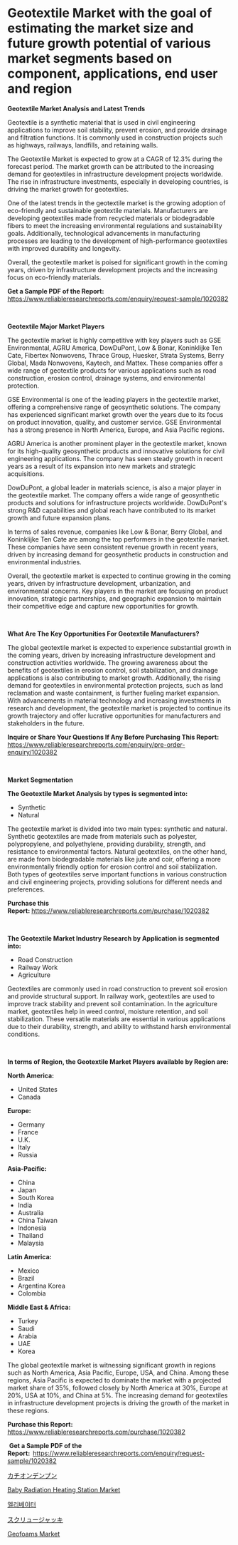 <p><h1>Geotextile Market with the goal of estimating the market size and future growth potential of various market segments based on component, applications, end user and region</h1></p><p><strong>Geotextile Market Analysis and Latest Trends</strong></p>
<p><p>Geotextile is a synthetic material that is used in civil engineering applications to improve soil stability, prevent erosion, and provide drainage and filtration functions. It is commonly used in construction projects such as highways, railways, landfills, and retaining walls.</p><p>The Geotextile Market is expected to grow at a CAGR of 12.3% during the forecast period. The market growth can be attributed to the increasing demand for geotextiles in infrastructure development projects worldwide. The rise in infrastructure investments, especially in developing countries, is driving the market growth for geotextiles.</p><p>One of the latest trends in the geotextile market is the growing adoption of eco-friendly and sustainable geotextile materials. Manufacturers are developing geotextiles made from recycled materials or biodegradable fibers to meet the increasing environmental regulations and sustainability goals. Additionally, technological advancements in manufacturing processes are leading to the development of high-performance geotextiles with improved durability and longevity.</p><p>Overall, the geotextile market is poised for significant growth in the coming years, driven by infrastructure development projects and the increasing focus on eco-friendly materials.</p></p>
<p><strong>Get a Sample PDF of the Report:&nbsp;</strong> <a href="https://www.reliableresearchreports.com/enquiry/request-sample/1020382">https://www.reliableresearchreports.com/enquiry/request-sample/1020382</a></p>
<p>&nbsp;</p>
<p><strong>Geotextile Major Market Players</strong></p>
<p><p>The geotextile market is highly competitive with key players such as GSE Environmental, AGRU America, DowDuPont, Low & Bonar, Koninklijke Ten Cate, Fibertex Nonwovens, Thrace Group, Huesker, Strata Systems, Berry Global, Mada Nonwovens, Kaytech, and Mattex. These companies offer a wide range of geotextile products for various applications such as road construction, erosion control, drainage systems, and environmental protection.</p><p>GSE Environmental is one of the leading players in the geotextile market, offering a comprehensive range of geosynthetic solutions. The company has experienced significant market growth over the years due to its focus on product innovation, quality, and customer service. GSE Environmental has a strong presence in North America, Europe, and Asia Pacific regions.</p><p>AGRU America is another prominent player in the geotextile market, known for its high-quality geosynthetic products and innovative solutions for civil engineering applications. The company has seen steady growth in recent years as a result of its expansion into new markets and strategic acquisitions.</p><p>DowDuPont, a global leader in materials science, is also a major player in the geotextile market. The company offers a wide range of geosynthetic products and solutions for infrastructure projects worldwide. DowDuPont's strong R&D capabilities and global reach have contributed to its market growth and future expansion plans.</p><p>In terms of sales revenue, companies like Low & Bonar, Berry Global, and Koninklijke Ten Cate are among the top performers in the geotextile market. These companies have seen consistent revenue growth in recent years, driven by increasing demand for geosynthetic products in construction and environmental industries.</p><p>Overall, the geotextile market is expected to continue growing in the coming years, driven by infrastructure development, urbanization, and environmental concerns. Key players in the market are focusing on product innovation, strategic partnerships, and geographic expansion to maintain their competitive edge and capture new opportunities for growth.</p></p>
<p>&nbsp;</p>
<p><strong>What Are The Key Opportunities For Geotextile Manufacturers?</strong></p>
<p><p>The global geotextile market is expected to experience substantial growth in the coming years, driven by increasing infrastructure development and construction activities worldwide. The growing awareness about the benefits of geotextiles in erosion control, soil stabilization, and drainage applications is also contributing to market growth. Additionally, the rising demand for geotextiles in environmental protection projects, such as land reclamation and waste containment, is further fueling market expansion. With advancements in material technology and increasing investments in research and development, the geotextile market is projected to continue its growth trajectory and offer lucrative opportunities for manufacturers and stakeholders in the future.</p></p>
<p><strong>Inquire or Share Your Questions If Any Before Purchasing This Report:</strong> <a href="https://www.reliableresearchreports.com/enquiry/pre-order-enquiry/1020382">https://www.reliableresearchreports.com/enquiry/pre-order-enquiry/1020382</a></p>
<p>&nbsp;</p>
<p><strong>Market Segmentation</strong></p>
<p><strong>The Geotextile Market Analysis by types is segmented into:</strong></p>
<p><ul><li>Synthetic</li><li>Natural</li></ul></p>
<p><p>The geotextile market is divided into two main types: synthetic and natural. Synthetic geotextiles are made from materials such as polyester, polypropylene, and polyethylene, providing durability, strength, and resistance to environmental factors. Natural geotextiles, on the other hand, are made from biodegradable materials like jute and coir, offering a more environmentally friendly option for erosion control and soil stabilization. Both types of geotextiles serve important functions in various construction and civil engineering projects, providing solutions for different needs and preferences.</p></p>
<p><strong>Purchase this Report:&nbsp;</strong><a href="https://www.reliableresearchreports.com/purchase/1020382">https://www.reliableresearchreports.com/purchase/1020382</a></p>
<p>&nbsp;</p>
<p><strong>The Geotextile Market Industry Research by Application is segmented into:</strong></p>
<p><ul><li>Road Construction</li><li>Railway Work</li><li>Agriculture</li></ul></p>
<p><p>Geotextiles are commonly used in road construction to prevent soil erosion and provide structural support. In railway work, geotextiles are used to improve track stability and prevent soil contamination. In the agriculture market, geotextiles help in weed control, moisture retention, and soil stabilization. These versatile materials are essential in various applications due to their durability, strength, and ability to withstand harsh environmental conditions.</p></p>
<p>&nbsp;</p>
<p><strong>In terms of Region, the Geotextile Market Players available by Region are:</strong></p>
<p>
    <p> <strong> North America: </strong>
        <ul>
            <li>United States</li>
            <li>Canada</li>
        </ul>
        </p> 
    <p> <strong> Europe: </strong>
        <ul>
            <li>Germany</li>
            <li>France</li>
            <li>U.K.</li>
            <li>Italy</li>
            <li>Russia</li>
        </ul>
        </p> 
    <p> <strong> Asia-Pacific: </strong>
        <ul>
            <li>China</li>
            <li>Japan</li>
            <li>South Korea</li>
            <li>India</li>
            <li>Australia</li>
            <li>China Taiwan</li>
            <li>Indonesia</li>
            <li>Thailand</li>
            <li>Malaysia</li>
        </ul>
        </p> 
    <p> <strong> Latin America: </strong>
        <ul>
            <li>Mexico</li>
            <li>Brazil</li>
            <li>Argentina Korea</li>
            <li>Colombia</li>
        </ul>
        </p> 
    <p> <strong> Middle East & Africa: </strong>
        <ul>
            <li>Turkey</li>
            <li>Saudi</li>
            <li>Arabia</li>
            <li>UAE</li>
            <li>Korea</li>
        </ul>
    </p>
    </p>
<p><p>The global geotextile market is witnessing significant growth in regions such as North America, Asia Pacific, Europe, USA, and China. Among these regions, Asia Pacific is expected to dominate the market with a projected market share of 35%, followed closely by North America at 30%, Europe at 20%, USA at 10%, and China at 5%. The increasing demand for geotextiles in infrastructure development projects is driving the growth of the market in these regions.</p></p>
<p><strong>Purchase this Report: </strong><a href="https://www.reliableresearchreports.com/purchase/1020382">https://www.reliableresearchreports.com/purchase/1020382</a></p>
<p>&nbsp;<strong>Get a Sample PDF of the Report:&nbsp;&nbsp;</strong><a href="https://www.reliableresearchreports.com/enquiry/request-sample/1020382">https://www.reliableresearchreports.com/enquiry/request-sample/1020382</a></p>
<p><strong></strong></p>
<p><p><a href="https://medium.com/@susanjprice2023/%E3%82%AB%E3%83%81%E3%82%AA%E3%83%B3%E6%80%A7%E3%83%87%E3%83%B3%E3%83%97%E3%83%B3%E5%B8%82%E5%A0%B4%E5%88%86%E6%9E%90%E3%81%8A%E3%82%88%E3%81%B32024%E5%B9%B4%E3%81%8B%E3%82%892031%E5%B9%B4%E3%81%BE%E3%81%A7%E3%81%AE%E4%BA%88%E6%B8%AC%E3%82%B5%E3%82%A4%E3%82%BA-155f5e52eeea">カチオンデンプン</a></p><p><a href="https://issuu.com/reportprime-2/docs/baby-radiation-heating-station-market-size-2030.pp">Baby Radiation Heating Station Market</a></p><p><a href="https://medium.com/@joeyjohns20/%EC%97%98%EB%A6%AC%EB%B2%A0%EC%9D%B4%ED%84%B0-%EC%8B%9C%EC%9E%A5-%EB%A9%94%ED%8A%B8%EB%A6%AD%EC%8A%A4-%ED%95%B4%EB%8F%85-%EC%8B%9C%EC%9E%A5-%EC%A0%90%EC%9C%A0%EC%9C%A8-%ED%8A%B8%EB%A0%8C%EB%93%9C-%EB%B0%8F-%EC%84%B1%EC%9E%A5-%ED%8C%A8%ED%84%B4-68a0397dd65c">엘리베이터</a></p><p><a href="https://medium.com/@alicequigley2023/%E3%82%B9%E3%82%AF%E3%83%AA%E3%83%A5%E3%83%BC%E3%82%B8%E3%83%A3%E3%83%83%E3%82%AF%E5%B8%82%E5%A0%B4%E3%81%AE%E8%A6%8F%E6%A8%A1-cagr-%E3%83%88%E3%83%AC%E3%83%B3%E3%83%892024%E5%B9%B4%E3%81%8B%E3%82%892030%E5%B9%B4%E3%81%BE%E3%81%A7-0216849ada36">スクリュージャッキ</a></p><p><a href="https://github.com/yemakinde/Market-Research-Report-List-1/blob/main/geofoams-market.md">Geofoams Market</a></p></p>